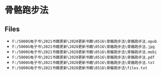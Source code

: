 # 骨骼跑步法

## Files

- `F:/5000G电子书\2021书籍更新\2020更新书籍\0516\骨骼跑步法\骨骼跑步法.epub`
- `F:/5000G电子书\2021书籍更新\2020更新书籍\0516\骨骼跑步法\骨骼跑步法.jpg`
- `F:/5000G电子书\2021书籍更新\2020更新书籍\0516\骨骼跑步法\骨骼跑步法.mobi`
- `F:/5000G电子书\2021书籍更新\2020更新书籍\0516\骨骼跑步法\骨骼跑步法.pdf`
- `F:/5000G电子书\2021书籍更新\2020更新书籍\0516\骨骼跑步法\骨骼跑步法.txt`
- `F:/5000G电子书\2021书籍更新\2020更新书籍\0516\骨骼跑步法\files.txt`
